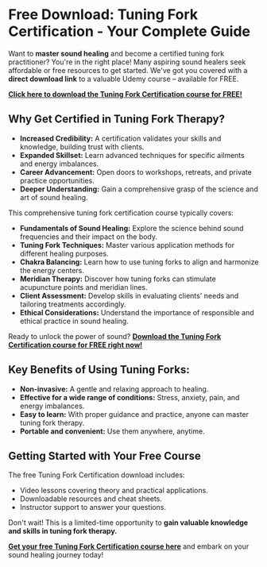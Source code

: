 # Free Download: Tuning Fork Certification - Your Complete Guide

Want to **master sound healing** and become a certified tuning fork practitioner? You're in the right place! Many aspiring sound healers seek affordable or free resources to get started. We've got you covered with a **direct download link** to a valuable Udemy course – available for FREE.

[**Click here to download the Tuning Fork Certification course for FREE!**](https://udemywork.com/tuning-fork-certification)

## Why Get Certified in Tuning Fork Therapy?

*   **Increased Credibility:** A certification validates your skills and knowledge, building trust with clients.
*   **Expanded Skillset:** Learn advanced techniques for specific ailments and energy imbalances.
*   **Career Advancement:** Open doors to workshops, retreats, and private practice opportunities.
*   **Deeper Understanding:** Gain a comprehensive grasp of the science and art of sound healing.

This comprehensive tuning fork certification course typically covers:

*   **Fundamentals of Sound Healing:** Explore the science behind sound frequencies and their impact on the body.
*   **Tuning Fork Techniques:** Master various application methods for different healing purposes.
*   **Chakra Balancing:** Learn how to use tuning forks to align and harmonize the energy centers.
*   **Meridian Therapy:** Discover how tuning forks can stimulate acupuncture points and meridian lines.
*   **Client Assessment:** Develop skills in evaluating clients' needs and tailoring treatments accordingly.
*   **Ethical Considerations:** Understand the importance of responsible and ethical practice in sound healing.

Ready to unlock the power of sound? [**Download the Tuning Fork Certification course for FREE right now!**](https://udemywork.com/tuning-fork-certification)

## Key Benefits of Using Tuning Forks:

*   **Non-invasive:** A gentle and relaxing approach to healing.
*   **Effective for a wide range of conditions:** Stress, anxiety, pain, and energy imbalances.
*   **Easy to learn:** With proper guidance and practice, anyone can master tuning fork therapy.
*   **Portable and convenient:** Use them anywhere, anytime.

## Getting Started with Your Free Course

The free Tuning Fork Certification download includes:

*   Video lessons covering theory and practical applications.
*   Downloadable resources and cheat sheets.
*   Instructor support to answer your questions.

Don't wait! This is a limited-time opportunity to **gain valuable knowledge and skills in tuning fork therapy.**

**[Get your free Tuning Fork Certification course here](https://udemywork.com/tuning-fork-certification)** and embark on your sound healing journey today!

